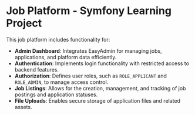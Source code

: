 # Job Platform - Symfony Learning Project

This job platform includes functionality for:

- **Admin Dashboard**: Integrates EasyAdmin for managing jobs, applications, and platform data efficiently.
- **Authentication**: Implements login functionality with restricted access to backend features.
- **Authorization**: Defines user roles, such as `ROLE_APPLICANT` and `ROLE_ADMIN`, to manage access control.
- **Job Listings**: Allows for the creation, management, and tracking of job postings and application statuses.
- **File Uploads**: Enables secure storage of application files and related assets.
